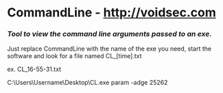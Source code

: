 # CommandLine - http://voidsec.com

### <i>Tool to view the command line arguments passed to an exe.</i>

Just replace CommandLine with the name of the exe you need, start the software and look for a file named CL_[time].txt

ex. CL_16-55-31.txt

C:\Users\Username\Desktop\CL.exe param -adge 25262